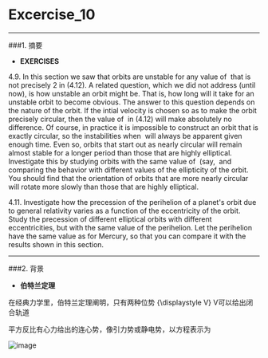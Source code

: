 ﻿# Excercise_10


---
###1. 摘要
* **EXERCISES**

4.9. In this section we saw that orbits are unstable for any value of <img src="http://latex.codecogs.com/gif.latex?\beta" alt="" title="" /> that is not precisely 2 in (4.12). A related question, which we did not address (until now), is how unstable an orbit might be. That is, how long will it take for an unstable orbit to become obvious. The answer to this question depends on the nature of the orbit. If the intial velocity is chosen so as to make the orbit precisely circular, then the value of <img src="http://latex.codecogs.com/gif.latex?\beta" alt="" title="" /> in (4.12) will make absolutely no difference. Of course, in practice it is impossible to construct an orbit that is exactly circular, so the instabilities when <img src="http://latex.codecogs.com/gif.latex?\beta\neq2" alt="" title="" /> will always be apparent given enough time. Even so, orbits that start out as nearly circular will remain almost stable for a longer period than those that are highly elliptical. Investigate this by studying orbits with the same value of <img src="http://latex.codecogs.com/gif.latex?\beta" alt="" title="" /> (say, <img src="http://latex.codecogs.com/gif.latex?\beta=2.05" alt="" title="" /> and comparing the behavior with different values of the ellipticity of the orbit. You should find that the orientation of orbits that are more nearly circular will rotate more slowly than those that are highly elliptical.

4.11. Investigate how the precession of the perihelion of a planet's orbit due to general relativity varies as a function of the eccentricity of the orbit. Study the precession of different elliptical orbits with different eccentricities, but with the same value of the perihelion. Let the perihelion have the same value as for Mercury, so that you can compare it with the results shown in this section.


---
###2. 背景
* **伯特兰定理**

在经典力学里，伯特兰定理阐明，只有两种位势 {\displaystyle V} V可以给出闭合轨道

平方反比有心力给出的连心势，像引力势或静电势，以方程表示为

![image](https://wikimedia.org/api/rest_v1/media/math/render/svg/5edce25c42d4dd1a06c3578ef827db91a7062925)

